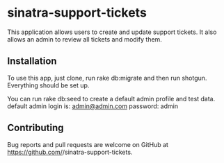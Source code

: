 
# sinatra-support-tickets

This application allows users to create and update support tickets. It also allows an admin to review all tickets and modify them.

## Installation

To use this app, just clone, run rake db:migrate and then run shotgun. Everything should be set up.

You can run rake db:seed to create a default admin profile and test data.
default admin login is: admin@admin.com password: admin

## Contributing

Bug reports and pull requests are welcome on GitHub at https://github.com/<connorgallopo>/sinatra-support-tickets.

